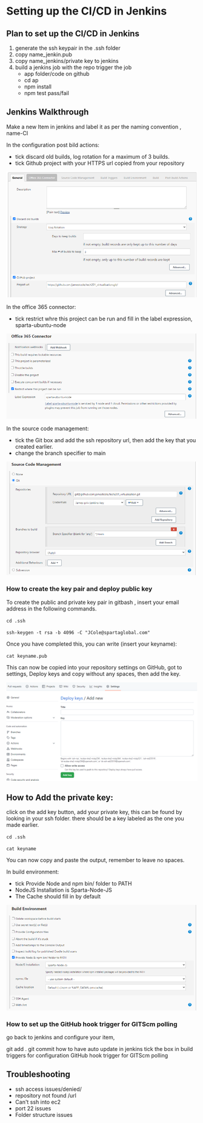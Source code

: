 # Setting up the CI/CD in Jenkins

## Plan to set up the CI/CD in Jenkins

1. generate the ssh keypair in the .ssh folder
2. copy name_jenkin.pub
3. copy name_jenkins/private key to jenkins 
4. build a jenkins job with the repo trigger the job
	- app folder/code on github
	- cd ap
	- npm install
	- npm test pass/fail

## Jenkins Walkthrough

Make a new Item in jenkins and label it as per the naming convention , name-CI

In the configuration post bild actions:
- tick discard old builds, log rotation for a maximum of 3 builds.
- tick Github project with your HTTPS url copied from your repository

![Alt text](ci1.PNG "a title")

In the office 365 connector:
- tick restrict whre this project can be run and fill in the label expression, sparta-ubuntu-node

![Alt text](ci2.PNG "a title")

In the source code management:
- tick the Git box and add the ssh repository url, then add the key that you created earlier.
- change the branch specifier to main

![Alt text](ci3.PNG "a title")

### How to create the key pair and deploy public key

To create the public and private key pair in gitbash , insert your email address in the following commands.

`cd .ssh`

`ssh-keygen -t rsa -b 4096 -C "JCole@spartaglobal.com"`

Once you have completed this, you can write (insert your keyname):

`cat keyname.pub`

This can now be copied into your repository settings on GitHub, got to settings, Deploy keys and copy without any spaces, then add the key.

![Alt text](ci4.PNG "a title")

## How to Add the private key:
click on the add key button, add your private key, this can be found by looking in your ssh folder. there should be a key labeled as the one you made earlier. 

`cd .ssh`

`cat keyname`

You can now copy and paste the output, remember to leave no spaces.

In build environment:
- tick Provide Node and npm bin/ folder to PATH
- NodeJS Installation is Sparta-Node-JS
- The Cache should fill in by default

![Alt text](ci5.PNG "a title")

### How to set up the GitHub hook trigger for GITScm polling

go back to jenkins and configure your item,


git add .
git commit 
how to have auto update in jenkins
tick the box in build triggers for configuration
GitHub hook trigger for GITScm polling


## Troubleshooting

- ssh access issues/denied/
- repository not found /url
- Can't ssh into ec2
- port 22 issues
- Folder structure issues
